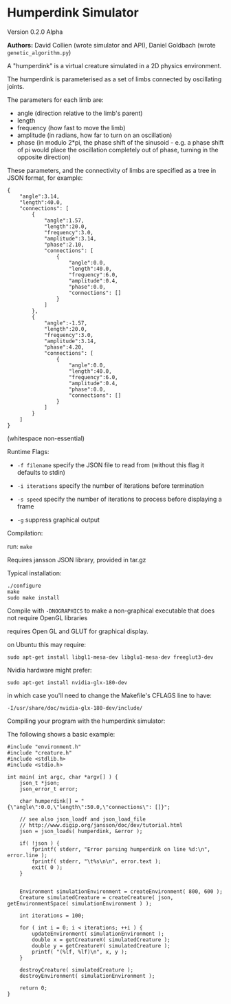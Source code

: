 Humperdink Simulator
====================

Version 0.2.0 Alpha

**Authors:** David Collien (wrote simulator and API), Daniel Goldbach (wrote `genetic_algorithm.py`)

A "humperdink" is a virtual creature simulated in a 2D physics environment.

The humperdink is parameterised as a set of limbs connected by oscillating joints.

The parameters for each limb are:
 - angle (direction relative to the limb's parent)
 - length
 - frequency (how fast to move the limb)
 - amplitude (in radians, how far to turn on an oscillation)
 - phase (in modulo 2*pi, the phase shift of the sinusoid - e.g. a phase shift of pi would place the oscillation completely out of phase, turning in the opposite direction)


These parameters, and the connectivity of limbs are specified as a tree in JSON format, for example:

	{
		"angle":3.14,
		"length":40.0,
		"connections": [
			{
				"angle":1.57,
				"length":20.0,
				"frequency":3.0,
				"amplitude":3.14,
				"phase":2.10,
				"connections": [
					{
						"angle":0.0,
						"length":40.0,
						"frequency":6.0,
						"amplitude":0.4,
						"phase":0.0,
						"connections": []
					}
				]
			},
			{
				"angle":-1.57,
				"length":20.0,
				"frequency":3.0,
				"amplitude":3.14,
				"phase":4.20,
				"connections": [
					{
						"angle":0.0,
						"length":40.0,
						"frequency":6.0,
						"amplitude":0.4,
						"phase":0.0,
						"connections": []
					}
				]
			}
		]
	}


(whitespace non-essential)

Runtime Flags:

* `-f filename` specify the JSON file to read from (without this flag it defaults to stdin)

* `-i iterations` specify the number of iterations before termination

* `-s speed` specify the number of iterations to process before displaying a frame

* `-g` suppress graphical output


Compilation:

run: `make`


Requires jansson JSON library, provided in tar.gz

Typical installation:
```
./configure
make
sudo make install
```

Compile with `-DNOGRAPHICS`
to make a non-graphical executable that does not require OpenGL libraries

requires Open GL and GLUT for graphical display.

on Ubuntu this may require:

	sudo apt-get install libgl1-mesa-dev libglu1-mesa-dev freeglut3-dev

Nvidia hardware might prefer:

	sudo apt-get install nvidia-glx-180-dev

in which case you'll need to change the Makefile's CFLAGS line to have:

	-I/usr/share/doc/nvidia-glx-180-dev/include/


Compiling your program with the humperdink simulator:

The following shows a basic example:

	#include "environment.h"
	#include "creature.h"
	#include <stdlib.h>
	#include <stdio.h>

	int main( int argc, char *argv[] ) {
		json_t *json;
		json_error_t error;

		char humperdink[] = "{\"angle\":0.0,\"length\":50.0,\"connections\": []}";

		// see also json_loadf and json_load_file
		// http://www.digip.org/jansson/doc/dev/tutorial.html
		json = json_loads( humperdink, &error );

		if( !json ) {
			fprintf( stderr, "Error parsing humperdink on line %d:\n", error.line );
			fprintf( stderr, "\t%s\n\n", error.text );
			exit( 0 );
		}


		Environment simulationEnvironment = createEnvironment( 800, 600 );
		Creature simulatedCreature = createCreature( json, getEnvironmentSpace( simulationEnvironment ) );

		int iterations = 100;

		for ( int i = 0; i < iterations; ++i ) {
			updateEnvironment( simulationEnvironment );
			double x = getCreatureX( simulatedCreature );
			double y = getCreatureY( simulatedCreature );
			printf( "(%lf, %lf)\n", x, y );
		}

		destroyCreature( simulatedCreature );
		destroyEnvironment( simulationEnvironment );

		return 0;
	}
